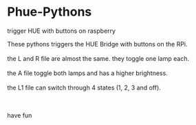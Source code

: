 # Phue-Pythons
trigger HUE with buttons on raspberry

These pythons triggers the HUE Bridge with buttons on the RPi.<br><br>
 the L and R file are almost the same. they toggle one lamp each.<br><br>
 the A file toggle both lamps and has a higher brightness. <br><br>
 the L1 file can switch through 4 states (1, 2, 3 and off). <br><br>
 
 <br>
 have fun
